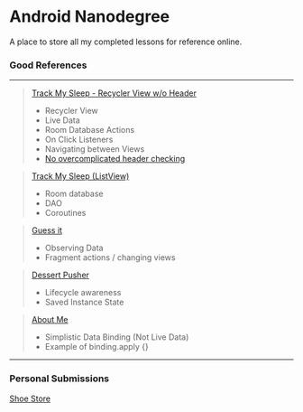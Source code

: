 

# Android Nanodegree

A place to store all my completed lessons for reference online.

### Good References
--------

> [Track My Sleep - Recycler View w/o Header](https://github.com/rwarner/Android-Nanodegree-Lessons/tree/main/Beginner%20-%20Part%202/SleepTrackerRecyclerView_NoHeader)
> - Recycler View
> - Live Data
> - Room Database Actions
> - On Click Listeners
> - Navigating between Views
> - [No overcomplicated header checking](https://github.com/rwarner/Android-Nanodegree-Lessons/tree/main/Beginner%20-%20Part%202/SleepTrackerRecyclerView_Header)

> [Track My Sleep (ListView)](https://github.com/rwarner/Android-Nanodegree-Lessons/tree/main/Beginner%20-%20Part%202/SleepTrackerListView)
> - Room database
> - DAO
> - Coroutines

> [Guess it](https://github.com/rwarner/Android-Nanodegree-Lessons/tree/main/Beginner%20-%20Part%201/GuessIt) 
> - Observing Data
> - Fragment actions / changing views

> [Dessert Pusher](https://github.com/rwarner/Android-Nanodegree-Lessons/tree/main/Beginner%20-%20Part%201/DessertPusher)
> - Lifecycle awareness
> - Saved Instance State

> [About Me](https://github.com/rwarner/Android-Nanodegree-Lessons/tree/main/Beginner%20-%20Part%201/AboutMe)
> - Simplistic Data Binding (Not Live Data)
> - Example of binding.apply {}
--------
### Personal Submissions

[Shoe Store](https://github.com/rwarner/Nanodegree-Shoe-Store)
